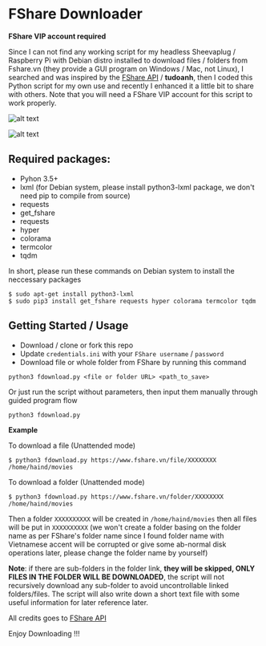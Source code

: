 # FShare Downloader

**FShare VIP account required**

Since I can not find any working script for my headless Sheevaplug / Raspberry Pi with Debian distro installed to download files / folders from Fshare.vn (they provide a GUI program on Windows / Mac, not Linux), I searched and was inspired by the [FShare API](https://github.com/tudoanh/get_fshare) / **tudoanh**, then I coded this Python script for my own use and recently I enhanced it a little bit to share with others. Note that you will need a FShare VIP account for this script to work properly.

![alt text](https://github.com/haindvn/FShareDownloader/blob/master/screenshot2.JPG)

![alt text](https://github.com/haindvn/FShareDownloader/blob/master/screenshot3.JPG)

## Required packages:
* Pyhon 3.5+
* lxml (for Debian system, please install python3-lxml package, we don't need pip to compile from source)
* requests
* get_fshare
* requests
* hyper
* colorama
* termcolor 
* tqdm

In short, please run these commands on Debian system to install the neccessary packages
```
$ sudo apt-get install python3-lxml
$ sudo pip3 install get_fshare requests hyper colorama termcolor tqdm
```

## Getting Started / Usage

* Download / clone or fork this repo
* Update `credentials.ini` with your `FShare username` / `password`
* Download file or whole folder from FShare by running this command
```
python3 fdownload.py <file or folder URL> <path_to_save>
```
Or just run the script without parameters, then input them manually through guided program flow
```
python3 fdownload.py
```

**Example**

To download a file (Unattended mode)
```
$ python3 fdownload.py https://www.fshare.vn/file/XXXXXXXX /home/haind/movies
```
To download a folder  (Unattended mode)
```
$ python3 fdownload.py https://www.fshare.vn/folder/XXXXXXXX /home/haind/movies
```
Then a folder `XXXXXXXXXX` will be created in `/home/haind/movies` then all files will be put in `XXXXXXXXXX` (we won't create a folder basing on the folder name as per FShare's folder name since I found folder name with Vietnamese accent will be corrupted or give some ab-normal disk operations later, please change the folder name by yourself)

**Note**: if there are sub-folders in the folder link, **they will be skipped, ONLY FILES IN THE FOLDER WILL BE DOWNLOADED**, the script will not recursively download any sub-folder to avoid uncontrollable linked folders/files. The script will also write down a short text file with some useful information for later reference later. 

All credits goes to [FShare API](https://github.com/tudoanh/get_fshare)

Enjoy Downloading !!!

